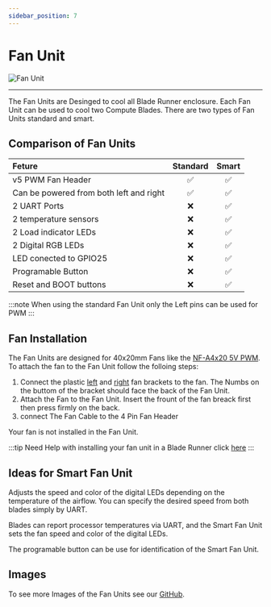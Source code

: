 ```yaml
---
sidebar_position: 7
---
```


# Fan Unit

![Fan Unit](/img/fan-unit/Fan-Unit-Scheme.svg)

---

The Fan Units are Desinged to cool all Blade Runner enclosure. Each Fan Unit can be used to cool two Compute Blades. There are two types of Fan Units standard and smart.

## Comparison of Fan Units

|                     Feture              | Standard | Smart |
| :-------------------------------------- | :------: | :---: |
| v5 PWM Fan Header                       |    ✅   |   ✅  |
| Can be powered from both left and right |    ✅   |   ✅  |
| 2 UART Ports                            |    ❌   |   ✅  |
| 2 temperature sensors                   |    ❌   |   ✅  |
| 2 Load indicator LEDs                   |    ❌   |   ✅  |
| 2 Digital RGB LEDs                      |    ❌   |   ✅  |
| LED conected to GPIO25                  |    ❌   |   ✅  |
| Programable Button                      |    ❌   |   ✅  |
| Reset and BOOT buttons                  |    ❌   |   ✅  |

:::note
When using the standard Fan Unit only the Left pins can be used for PWM
:::
## Fan Installation
The Fan Units are designed for 40x20mm Fans like the [NF-A4x20 5V PWM](https://noctua.at/en/products/fan/nf-a4x20-5v-pwm). To attach the fan to the Fan Unit follow the folloing steps:

1. Connect the plastic [left](https://github.com/uptime-industries/compute-blade/blob/main/fan-unit/fan-bracket/left.stl) and [right](https://github.com/uptime-industries/compute-blade/blob/main/fan-unit/fan-bracket/right.stl) fan brackets to the fan.
The Numbs on the buttom of the bracket should face the back of the Fan Unit.
2. Attach the Fan to the Fan Unit. Insert the frount of the fan breack first then press firmly on the back.
3. connect The Fan Cable to the 4 Pin Fan Header

Your fan is not installed in the Fan Unit.

:::tip
Need Help with installing your fan unit in a Blade Runner click [here](/blade-runner/)
:::

## Ideas for Smart Fan Unit
Adjusts the speed and color of the digital LEDs depending on the temperature of the airflow. You can specify the desired speed from both blades simply by UART.

Blades can report processor temperatures via UART, and the Smart Fan Unit sets the fan speed and color of the digital LEDs.

The programable button can be use for identification of the Smart Fan Unit.

## Images
To see more Images of the Fan Units see our [GitHub](https://github.com/uptime-industries/compute-blade/tree/main/fan-unit/img).